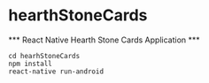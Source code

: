 # hearthStoneCards
*** React Native Hearth Stone Cards Application ***

```
cd hearhStoneCards 
npm install
react-native run-android
```
